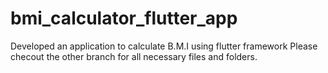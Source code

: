 # bmi_calculator_flutter_app
Developed an application to calculate B.M.I using flutter framework
Please checout the other branch for all necessary files and folders.
